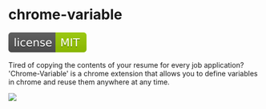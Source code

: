 # chrome-variable
![](license.svg)

Tired of copying the contents of your resume for every job application? 'Chrome-Variable' is a chrome extension that allows you to define variables in chrome and reuse them anywhere at any time.

![](demo.gif)






